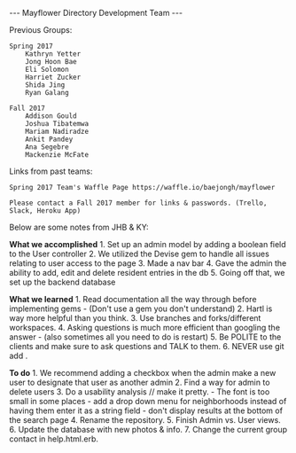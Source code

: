 --- Mayflower Directory Development Team ---


Previous Groups:

    Spring 2017
        Kathryn Yetter
        Jong Hoon Bae
        Eli Solomon
        Harriet Zucker
        Shida Jing
        Ryan Galang

    Fall 2017
        Addison Gould
        Joshua Tibatemwa
        Mariam Nadiradze
        Ankit Pandey
        Ana Segebre
        Mackenzie McFate



Links from past teams: 

    Spring 2017 Team's Waffle Page https://waffle.io/baejongh/mayflower
   
    Please contact a Fall 2017 member for links & passwords. (Trello, Slack, Heroku App)
    
    
    
Below are some notes from JHB & KY:

**What we accomplished**
    1. Set up an admin model by adding a boolean field to the User controller
    2. We utilized the Devise gem to handle all issues relating to user access to the page
    3. Made a nav bar 
    4. Gave the admin the ability to add, edit and delete resident entries in the db
    5. Going off that, we set up the backend database
    
    
**What we learned**
    1. Read documentation all the way through before implementing gems - (Don't use a gem you don't understand)
    2. Hartl is way more helpful than you think.
    3. Use branches and forks/different workspaces.
    4. Asking questions is much more efficient than googling the answer - (also sometimes all you need to do is restart)
    5. Be POLITE to the clients and make sure to ask questions and TALK to them.
    6. NEVER use git add .
    
    
**To do**
    1. We recommend adding a checkbox when the admin make a new user to designate that user as another admin
    2. Find a way for admin to delete users
    3. Do a usability analysis // make it pretty. 
        - The font is too small in some places
        - add a drop down menu for neighborhoods instead of having them enter it as a string field
        - don't display results at the bottom of the search page
    4. Rename the repository. 
    5. Finish Admin vs. User views.
    6. Update the database with new photos & info. 
    7. Change the current group contact in help.html.erb.
    